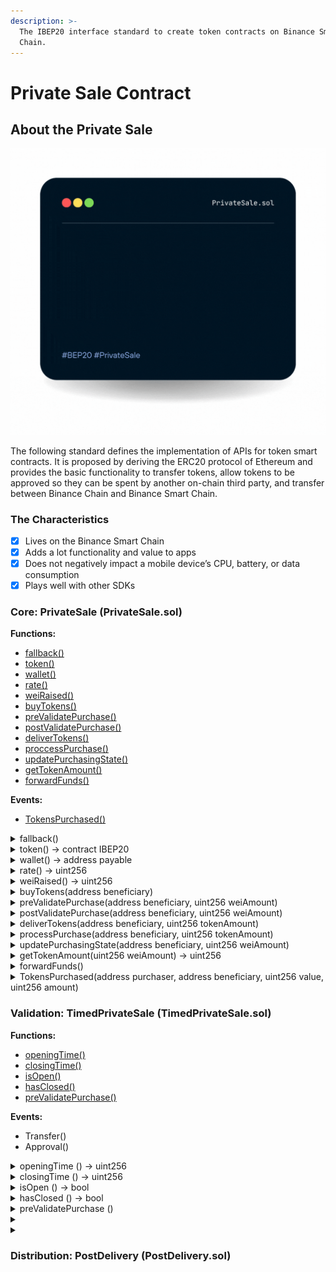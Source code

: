 ```yaml
---
description: >-
  The IBEP20 interface standard to create token contracts on Binance Smart
  Chain.
---
```


# Private Sale Contract

## About the Private Sale

![](../../.gitbook/assets/privateSale.gif)

The following standard defines the implementation of APIs for token smart contracts. It is proposed by deriving the ERC20 protocol of Ethereum and provides the basic functionality to transfer tokens, allow tokens to be approved so they can be spent by another on-chain third party, and transfer between Binance Chain and Binance Smart Chain.

### The Characteristics

* [x] Lives on the Binance Smart Chain
* [x] Adds a lot functionality and value to apps
* [x] Does not negatively impact a mobile device’s CPU, battery, or data consumption
* [x] Plays well with other SDKs

### Core: PrivateSale (PrivateSale.sol)

**Functions:**

* [fallback()](private-sale-contract.md#fallback)
* [token()](private-sale-contract.md#undefined)
* [wallet()](private-sale-contract.md#undefined-1)
* [rate()](private-sale-contract.md#undefined-2)
* [weiRaised()](private-sale-contract.md#undefined-3)
* [buyTokens()](private-sale-contract.md#undefined)
* [preValidatePurchase()](private-sale-contract.md#undefined-1)
* [postValidatePurchase()](private-sale-contract.md#undefined-2)
* [deliverTokens()](private-sale-contract.md#undefined)
* [proccessPurchase()](private-sale-contract.md#undefined-1)
* [updatePurchasingState()](private-sale-contract.md#undefined-2)
* [getTokenAmount()](private-sale-contract.md#undefined-3)
* [forwardFunds()](private-sale-contract.md#undefined)

**Events:**

* [TokensPurchased()](private-sale-contract.md#undefined)

<details>

<summary>fallback()</summary>

fallback function **DO NOT OVERRIDE** Note that other contracts will transfer funds with a base gas stipend of 2300, which is not enough to call buyTokens. Consider calling buyTokens directly when purchasing tokens from a contract.

</details>

<details>

<summary>token() → contract IBEP20</summary>



</details>

<details>

<summary>wallet() → address payable</summary>



</details>

<details>

<summary>rate() → uint256</summary>



</details>

<details>

<summary>weiRaised() → uint256</summary>



</details>

<details>

<summary>buyTokens(address beneficiary)</summary>

low level token purchase **DO NOT OVERRIDE** This function has a non-reentrancy guard, so it shouldn’t be called by another `nonReentrant` function.

</details>

<details>

<summary>preValidatePurchase(address beneficiary, uint256 weiAmount)</summary>

Validation of an incoming purchase. Use require statements to revert state when conditions are not met. Use `super` in contracts that inherit from Crowdsale to extend their validations. Example from CappedCrowdsale.sol’s \_preValidatePurchase method: super.\_preValidatePurchase(beneficiary, weiAmount); require(weiRaised().add(weiAmount) ⇐ cap);

</details>

<details>

<summary>postValidatePurchase(address beneficiary, uint256 weiAmount)</summary>

Validation of an executed purchase. Observe state and use revert statements to undo rollback when valid conditions are not met.

</details>

<details>

<summary>deliverTokens(address beneficiary, uint256 tokenAmount)</summary>

Source of tokens. Override this method to modify the way in which the crowdsale ultimately gets and sends its tokens.

</details>

<details>

<summary>processPurchase(address beneficiary, uint256 tokenAmount)</summary>

Executed when a purchase has been validated and is ready to be executed. Doesn’t necessarily emit/send tokens.

</details>

<details>

<summary>updatePurchasingState(address beneficiary, uint256 weiAmount)</summary>

Override for extensions that require an internal state to check for validity (current user contributions, etc.)

</details>

<details>

<summary>getTokenAmount(uint256 weiAmount) → uint256</summary>

Override to extend the way in which ether is converted to tokens.

</details>

<details>

<summary>forwardFunds()</summary>

Determines how ETH is stored/forwarded on purchases.

</details>

<details>

<summary>TokensPurchased(address purchaser, address beneficiary, uint256 value, uint256 amount)</summary>



</details>

### Validation: TimedPrivateSale (TimedPrivateSale.sol)

**Functions:**

* [openingTime()](private-sale-contract.md#undefined)
* [closingTime()](private-sale-contract.md#undefined-1)
* [isOpen()](private-sale-contract.md#undefined-2)
* [hasClosed()](private-sale-contract.md#undefined-3)
* [preValidatePurchase()](private-sale-contract.md#undefined-4)

**Events:**

* Transfer()
* Approval()

<details>

<summary>openingTime () → uint256</summary>

The private sale opening time.

</details>

<details>

<summary>closingTime () → uint256</summary>

The private sale ending time (1 year).

</details>

<details>

<summary>isOpen () → bool</summary>

`true` if the private sale is open, `false` otherwise.

</details>

<details>

<summary>hasClosed () → bool</summary>

Whether private sale period has elapsed

</details>

<details>

<summary>preValidatePurchase ()</summary>

Extend parent behavior requiring to be within the contributing period

</details>

<details>

<summary></summary>



</details>

<details>

<summary></summary>



</details>

### Distribution: PostDelivery (PostDelivery.sol)
